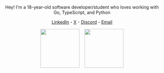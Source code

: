 <p align="center">Hey! I'm a 18-year-old software developer/student who loves working with Go, TypeScript, and Python</p>

<p align="center">
	<a href="https://www.linkedin.com/in/arif-ali-7b80a01b7">LinkedIn</a> - 
	<a href="https://x.com/arifali123">X</a> -
	<a href="https://lookup.ven.earth/u/1092860348194889760">Discord</a> -
	<a href="mailto:arifali640@gmail.com">Email</a>
</p>

<p align="center">
	<img height=125 src="https://github-readme-stats-amber-eta.vercel.app/api/top-langs/?username=arifali123&layout=compact&text_color=7d8590&bg_color=0d1117&border_color=30363d&locale=en&count_private=true&hide=javascript,html&exclude_repo=essentials.py&langs_count=4&card_width=450&custom_title=language_stats" />
	&nbsp;&nbsp;&nbsp;<img height=125 src="https://github-readme-stats-amber-eta.vercel.app/api?username=arifali123&show_icons=true&text_bold=false&text_color=7d8590&bg_color=0d1117&border_color=30363d&locale=en&count_private=true&hide_rank=true&hide=issues,contribs&card_width=450&custom_title=github_stats" />
</p>
